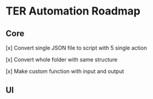 # TER Automation Roadmap
## Core

[x] Convert single JSON file to script with 5 single action

[x] Convert whole folder with same structure

[x] Make custom function with input and output

## UI